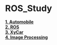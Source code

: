 # ROS_Study  

[**1. Automobile**](https://github.com/HoyeonYu/ROS_Study/blob/master/Automobile.md)   
[**2. ROS**](https://github.com/HoyeonYu/ROS_Study/blob/master/ROS.md)  
[**3. XyCar**](https://github.com/HoyeonYu/ROS_Study/blob/master/XyCar.md)   
[**4. Image Processing**](https://github.com/HoyeonYu/ROS_Study/blob/master/ImageProcessing.md)   
